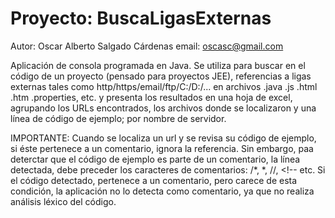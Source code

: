 # Proyecto: BuscaLigasExternas
Autor: Oscar Alberto Salgado Cárdenas
email: oscasc@gmail.com

Aplicación de consola programada en Java. Se utiliza para buscar en el código de un proyecto (pensado para proyectos JEE), referencias a ligas externas tales como http/https/email/ftp/C:/D:/... en archivos .java .js .html .htm .properties, etc. y presenta los resultados en una hoja de excel, agrupando los URLs encontrados, los archivos donde se localizaron y una línea de código de ejemplo; por nombre de servidor.

IMPORTANTE: Cuando se localiza un url y se revisa su código de ejemplo, si éste pertenece a un comentario, ignora la referencia. Sin embargo, paa deterctar que el código de ejemplo es parte de un comentario, la línea detectada, debe preceder los caracteres de comentarios: /*, *, //, <!--  etc. Si el código detectado, pertenece a un comentario, pero carece de esta condición, la aplicación no lo detecta como comentario, ya que no realiza análisis léxico del código.

